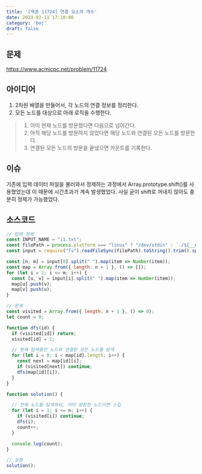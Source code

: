 ```yaml
---
title: '[백준 11724] 연결 요소의 개수'
date: 2023-02-11 17:10:00
category: 'boj'
draft: false
---
```


## 문제
https://www.acmicpc.net/problem/11724

## 아이디어
1. 2차원 배열을 만들어서, 각 노드의 연결 정보를 정리한다.  
2. 모든 노드를 대상으로 아래 로직을 수행한다.
> 1. 이미 현재 노드를 방문했다면 다음으로 넘어간다.
> 2. 아직 해당 노드를 방문하지 않았다면 해당 노드와 연결된 모든 노드를 방문한다.
> 3. 연결된 모든 노드의 방문을 끝냈으면 카운트를 기록한다.

## 이슈
기존에 입력 데이터 파일을 불러와서 정제하는 과정에서 Array.prototype.shift()를 사용했었는데 이 때문에 시간초과가 계속 발생했었다. 사실 굳이 shift로 꺼내지 않아도 충분히 정제가 가능했었다.

## 소스코드
```js
// 입력 정제
const INPUT_NAME = "i1.txt";
const filePath = process.platform === "linux" ? "/dev/stdin" : `./${__dirname.split('\\').pop()}/${INPUT_NAME}`;
const input = require("fs").readFileSync(filePath).toString().trim().split("\n").map(item => item.trim());

const [n, m] = input[0].split(" ").map(item => Number(item));
const map = Array.from({ length: n + 1 }, () => []);
for (let i = 1; i <= m; i++) {
  const [u, v] = input[i].split(" ").map(item => Number(item));
  map[u].push(v);
  map[v].push(u);
}

// 문제
const visited = Array.from({ length: n + 1 }, () => 0);
let count = 0;

function dfs(id) {
  if (visited[id]) return;
  visited[id] = 1;

  // 현재 탐색중인 노드와 연결된 모든 노드를 탐색
  for (let i = 0; i < map[id].length; i++) {
    const next = map[id][i];
    if (visited[next]) continue;
    dfs(map[id][i]);
  }
}

function solution() {

  // 전체 노드를 탐색하되, 이미 방문한 노드이면 스킵
  for (let i = 1; i <= n; i++) {
    if (visited[i]) continue;
    dfs(i);
    count++;
  }

  console.log(count);
}

// 실행
solution();
```